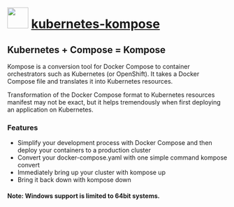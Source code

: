 # <img src="http://cdn.rawgit.com/abejenaru/chocolatey-packages/16e4ddf69bd7dfc07597b7b3aaa7d8372eeec7fb/icons/kubernetes.png" width="48" height="48"/> [kubernetes-kompose](https://chocolatey.org/packages/kubernetes-kompose)

## Kubernetes + Compose = Kompose
Kompose is a conversion tool for Docker Compose to container orchestrators such as Kubernetes (or OpenShift).
It takes a Docker Compose file and translates it into Kubernetes resources.

Transformation of the Docker Compose format to Kubernetes resources manifest may not be exact, but it helps tremendously when first deploying an application on Kubernetes.

### Features
* Simplify your development process with Docker Compose and then deploy your containers to a production cluster
* Convert your docker-compose.yaml with one simple command kompose convert
* Immediately bring up your cluster with kompose up
* Bring it back down with kompose down

#### Note: Windows support is limited to 64bit systems.